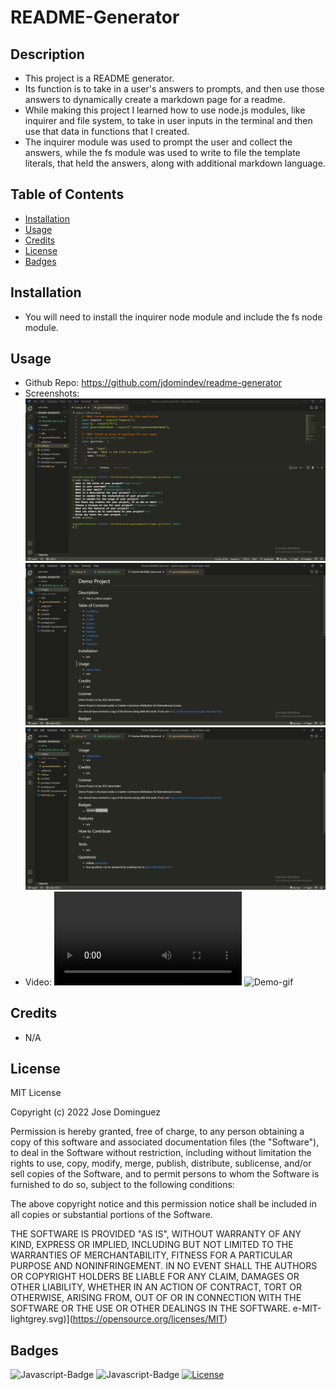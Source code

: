 # README-Generator
## Description
- This project is a README generator.
- Its function is to take in a user's answers to prompts, and then use those answers to dynamically create a markdown page for a readme.
- While making this project I learned how to use node.js modules, like inquirer and file system, to take in user inputs in the terminal and then use that data in functions that I created.
- The inquirer module was used to prompt the user and collect the answers, while the fs module was used to write to file the template literals, that held the answers, along with additional markdown language.
## Table of Contents
- [Installation](#installation)
- [Usage](#usage)
- [Credits](#credits)
- [License](#license)
- [Badges](#badges)
## Installation
- You will need to install the inquirer node module and include the fs node module.
## Usage
- Github Repo: https://github.com/jdomindev/readme-generator
- Screenshots:
    ![Prompt](./images/screenshot-prompts.png)
    ![ReadMe1](./images/screenshot-readme-demo1.png)
    ![ReadMe2](./images/screenshot-readme-demo2.png)
- Video:
    ![Demo-video](./images/demo-video.mp4)
    ![Demo-gif](./images/demo-video.gif)
## Credits
- N/A
## License
MIT License

Copyright (c) 2022 Jose Dominguez

Permission is hereby granted, free of charge, to any person obtaining a copy of this software and associated documentation files (the "Software"), to deal in the Software without restriction, including without limitation the rights to use, copy, modify, merge, publish, distribute, sublicense, and/or sell copies of the Software, and to permit persons to whom the Software is furnished to do so, subject to the following conditions:

The above copyright notice and this permission notice shall be included in all copies or substantial portions of the Software.

THE SOFTWARE IS PROVIDED "AS IS", WITHOUT WARRANTY OF ANY KIND, EXPRESS OR IMPLIED, INCLUDING BUT NOT LIMITED TO THE WARRANTIES OF MERCHANTABILITY, FITNESS FOR A PARTICULAR PURPOSE AND NONINFRINGEMENT. IN NO EVENT SHALL THE AUTHORS OR COPYRIGHT HOLDERS BE LIABLE FOR ANY CLAIM, DAMAGES OR OTHER LIABILITY, WHETHER IN AN ACTION OF CONTRACT, TORT OR OTHERWISE, ARISING FROM, OUT OF OR IN CONNECTION WITH THE SOFTWARE OR THE USE OR OTHER DEALINGS IN THE SOFTWARE. e-MIT-lightgrey.svg)](https://opensource.org/licenses/MIT)
## Badges
![Javascript-Badge](https://img.shields.io/badge/Code-Javascript-yellow)
![Javascript-Badge](https://img.shields.io/badge/Code-Node.js-green)
[![License](https://img.shields.io/badge/License-MIT-lightgrey.svg)](https://opensource.org/licenses/MIT)